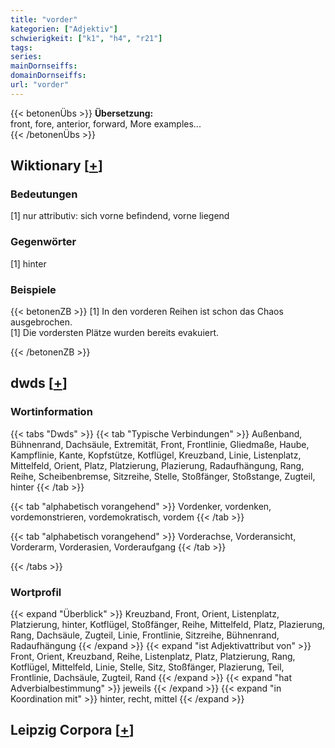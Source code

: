 ```yaml
---
title: "vorder"
kategorien: ["Adjektiv"]
schwierigkeit: ["k1", "h4", "r21"]
tags:
series:
mainDornseiffs:
domainDornseiffs:
url: "vorder"
---
```


{{< betonenÜbs >}}
**Übersetzung:**  
front, fore, anterior, forward, More examples...  
{{< /betonenÜbs >}}

## Wiktionary [[+](https://de.wiktionary.org/wiki/vorder)]

### Bedeutungen
[1] nur attributiv: sich vorne befindend, vorne liegend  

### Gegenwörter
[1] hinter  

### Beispiele
{{< betonenZB >}}
[1] In den vorderen Reihen ist schon das Chaos ausgebrochen.  
[1] Die vordersten Plätze wurden bereits evakuiert.  

{{< /betonenZB >}}


## dwds [[+](https://www.dwds.de/wb/vorder)]

### Wortinformation
{{< tabs "Dwds" >}}
{{< tab "Typische Verbindungen" >}}
Außenband, Bühnenrand, Dachsäule, Extremität, Front, Frontlinie, Gliedmaße, Haube, Kampflinie, Kante, Kopfstütze, Kotflügel, Kreuzband, Linie, Listenplatz, Mittelfeld, Orient, Platz, Platzierung, Plazierung, Radaufhängung, Rang, Reihe, Scheibenbremse, Sitzreihe, Stelle, Stoßfänger, Stoßstange, Zugteil, hinter
{{< /tab >}}

{{< tab "alphabetisch vorangehend" >}}
Vordenker, vordenken, vordemonstrieren, vordemokratisch, vordem
{{< /tab >}}

{{< tab "alphabetisch vorangehend" >}}
Vorderachse, Vorderansicht, Vorderarm, Vorderasien, Vorderaufgang
{{< /tab >}}

{{< /tabs >}}

### Wortprofil
{{< expand "Überblick" >}} Kreuzband, Front, Orient, Listenplatz, Platzierung, hinter, Kotflügel, Stoßfänger, Reihe, Mittelfeld, Platz, Plazierung, Rang, Dachsäule, Zugteil, Linie, Frontlinie, Sitzreihe, Bühnenrand, Radaufhängung {{< /expand >}}
{{< expand "ist Adjektivattribut von" >}} Front, Orient, Kreuzband, Reihe, Listenplatz, Platz, Platzierung, Rang, Kotflügel, Mittelfeld, Linie, Stelle, Sitz, Stoßfänger, Plazierung, Teil, Frontlinie, Dachsäule, Zugteil, Rand {{< /expand >}}
{{< expand "hat Adverbialbestimmung" >}} jeweils {{< /expand >}}
{{< expand "in Koordination mit" >}} hinter, recht, mittel {{< /expand >}}

## Leipzig Corpora [[+](https://corpora.uni-leipzig.de/en/res?word=vorder&corpusId=deu_newscrawl-public_2018)]

